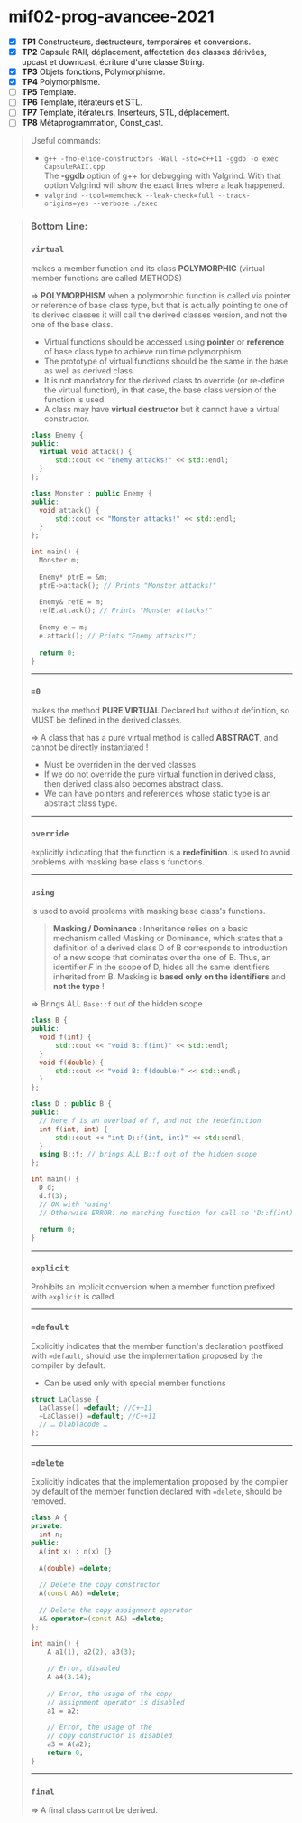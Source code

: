 # mif02-prog-avancee-2021

* [x] **TP1** Constructeurs, destructeurs, temporaires et conversions.
* [x] **TP2** Capsule RAII, déplacement, affectation des classes dérivées, upcast et downcast, écriture d'une classe String.
* [x] **TP3** Objets fonctions, Polymorphisme.
* [x] **TP4** Polymorphisme.
* [ ] **TP5** Template.
* [ ] **TP6** Template, itérateurs et STL.
* [ ] **TP7** Template, itérateurs, Inserteurs, STL, déplacement.
* [ ] **TP8** Métaprogrammation, Const_cast.

> Useful commands:
> - ```g++ -fno-elide-constructors -Wall -std=c++11 -ggdb -o exec CapsuleRAII.cpp```\
The **-ggdb** option of g++ for debugging with Valgrind. With that option Valgrind will show the exact lines where a leak happened.
> - ```valgrind --tool=memcheck --leak-check=full --track-origins=yes --verbose ./exec```

> ### Bottom Line:
> 
> ### `virtual`
> makes a member function and its class **POLYMORPHIC** (virtual member functions are called METHODS)
> 
> => **POLYMORPHISM**
> when a polymorphic function is called via pointer or reference of base class type, but that is actually pointing to one of its derived classes
> it will call the derived classes version, and not the one of the base class.
> 
> - Virtual functions should be accessed using **pointer** or **reference** of base class type to achieve run time polymorphism.
> - The prototype of virtual functions should be the same in the base as well as derived class.
> - It is not mandatory for the derived class to override (or re-define the virtual function), in that case, the base class version of the function is used.
> - A class may have **virtual destructor** but it cannot have a virtual constructor.
> 
> ```cpp
> class Enemy {
> public:
> 	virtual void attack() {
> 		std::cout << "Enemy attacks!" << std::endl;
> 	}
> };
> 
> class Monster : public Enemy {
> public:
> 	void attack() {
> 		std::cout << "Monster attacks!" << std::endl;
> 	}
> };
> 
> int main() {
> 	Monster m;
> 	
> 	Enemy* ptrE = &m;
> 	ptrE->attack(); // Prints "Monster attacks!"
> 	
> 	Enemy& refE = m;
> 	refE.attack(); // Prints "Monster attacks!"
> 	
> 	Enemy e = m;
> 	e.attack(); // Prints "Enemy attacks!";
> 	
> 	return 0;
> }
> ```
> 
> ---
> 
> ### `=0`
> makes the method **PURE VIRTUAL**
> Declared but without definition, so MUST be defined in the derived classes.
> 
> => A class that has a pure virtual method is called **ABSTRACT**, and cannot be directly instantiated !
> 
> - Must be overriden in the derived classes.
> - If we do not override the pure virtual function in derived class, then derived class also becomes abstract class.
> - We can have pointers and references whose static type is an abstract class type.
>
> ---
> 
> ### `override`
> explicitly indicating that the function is a **redefinition**.
> Is used to avoid problems with masking base class's functions.
> 
> ---
> 
> ### `using`
> Is used to avoid problems with masking base class's functions.
> 
> > **Masking / Dominance** : Inheritance relies on a basic mechanism called Masking or Dominance, which states that a definition of a derived class D of B corresponds to introduction of a new scope that dominates over the one of B.
> > Thus, an identifier *F* in the scope of D, hides all the same identifiers inherited from B.
> > Masking is **based only on the identifiers** and **not the type** !
> 
> => Brings ALL `Base::f` out of the hidden scope
> ```cpp
> class B {
> public:
> 	void f(int) {
> 		std::cout << "void B::f(int)" << std::endl;
> 	}
> 	void f(double) {
> 		std::cout << "void B::f(double)" << std::endl;
> 	}
> };
> 
> class D : public B {
> public:
> 	// here f is an overload of f, and not the redefinition
> 	int f(int, int) {
> 		std::cout << "int D::f(int, int)" << std::endl;
> 	}
> 	using B::f; // brings ALL B::f out of the hidden scope
> };
> 
> int main() {
> 	D d; 
> 	d.f(3);
> 	// OK with 'using'
> 	// Otherwise ERROR: no matching function for call to 'D::f(int)'
> 	
> 	return 0;
> }
> ```
> 
> ---
> 
> ### `explicit`
> Prohibits an implicit conversion when a member function prefixed with `explicit` is called.
> 
> ---
> 
> ### `=default`
> Explicitly indicates that the member function's declaration postfixed with `=default`, should use the implementation proposed by the compiler by default.
> - Can be used only with special member functions
> ```cpp
> struct LaClasse {
> 	LaClasse() =default; //C++11
> 	~LaClasse() =default; //C++11
> 	// … blablacode …
> };
> ```
> 
> ---
> 
> ### `=delete`
> Explicitly indicates that the implementation proposed by the compiler by default of the member function declared with `=delete`, should be removed.
> ```cpp
> class A {
> private:
> 	int n;
> public:
> 	A(int x) : n(x) {}
> 	
> 	A(double) =delete;
> 	
> 	// Delete the copy constructor
> 	A(const A&) =delete;
> 	
> 	// Delete the copy assignment operator
> 	A& operator=(const A&) =delete;
> };
> 
> int main() {
>     A a1(1), a2(2), a3(3);
>     
>     // Error, disabled
>     A a4(3.14);
>      
>     // Error, the usage of the copy
>     // assignment operator is disabled
>     a1 = a2;
>      
>     // Error, the usage of the
>     // copy constructor is disabled
>     a3 = A(a2);
>     return 0;
> }
> ```
> 
> ---
> 
> ### `final`
> => A final class cannot be derived.
> 